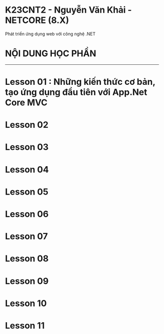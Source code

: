 # K23CNT2 - Nguyễn Văn Khải - NETCORE (8.X)
Phát triển ứng dụng web với công nghệ .NET
# NỘI DUNG HỌC PHẦN 
---------------------------------------------
# Lesson 01 : Những kiến thức cơ bản, tạo ứng dụng đầu tiên với App.Net Core MVC 
# Lesson 02
# Lesson 03
# Lesson 04
# Lesson 05
# Lesson 06
# Lesson 07
# Lesson 08
# Lesson 09
# Lesson 10
# Lesson 11
